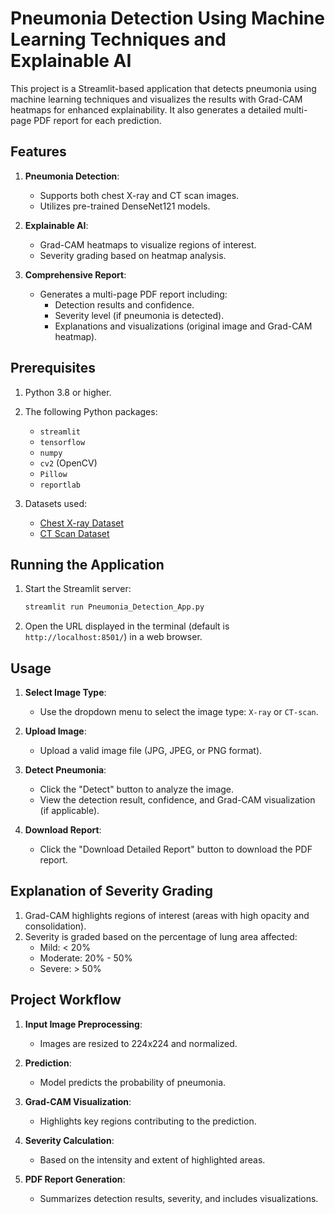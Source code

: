 # Pneumonia Detection Using Machine Learning Techniques and Explainable AI

This project is a Streamlit-based application that detects pneumonia using machine learning techniques and visualizes the results with Grad-CAM heatmaps for enhanced explainability. It also generates a detailed multi-page PDF report for each prediction.

## Features

1. **Pneumonia Detection**:

   - Supports both chest X-ray and CT scan images.
   - Utilizes pre-trained DenseNet121 models.

2. **Explainable AI**:

   - Grad-CAM heatmaps to visualize regions of interest.
   - Severity grading based on heatmap analysis.

3. **Comprehensive Report**:

   - Generates a multi-page PDF report including:
     - Detection results and confidence.
     - Severity level (if pneumonia is detected).
     - Explanations and visualizations (original image and Grad-CAM heatmap).

## Prerequisites

1. Python 3.8 or higher.

2. The following Python packages:

   - `streamlit`
   - `tensorflow`
   - `numpy`
   - `cv2` (OpenCV)
   - `Pillow`
   - `reportlab`

3. Datasets used:

   - [Chest X-ray Dataset](https://www.kaggle.com/datasets/paultimothymooney/chest-xray-pneumonia)
   - [CT Scan Dataset](https://www.kaggle.com/datasets/anaselmasry/covid19normalpneumonia-ct-images)

## Running the Application

1. Start the Streamlit server:

   ```bash
   streamlit run Pneumonia_Detection_App.py
   ```

2. Open the URL displayed in the terminal (default is `http://localhost:8501/`) in a web browser.

## Usage

1. **Select Image Type**:

   - Use the dropdown menu to select the image type: `X-ray` or `CT-scan`.

2. **Upload Image**:

   - Upload a valid image file (JPG, JPEG, or PNG format).

3. **Detect Pneumonia**:

   - Click the "Detect" button to analyze the image.
   - View the detection result, confidence, and Grad-CAM visualization (if applicable).

4. **Download Report**:

   - Click the "Download Detailed Report" button to download the PDF report.

## Explanation of Severity Grading

1. Grad-CAM highlights regions of interest (areas with high opacity and consolidation).
2. Severity is graded based on the percentage of lung area affected:
   - Mild: < 20%
   - Moderate: 20% - 50%
   - Severe: > 50%

## Project Workflow

1. **Input Image Preprocessing**:

   - Images are resized to 224x224 and normalized.

2. **Prediction**:

   - Model predicts the probability of pneumonia.

3. **Grad-CAM Visualization**:

   - Highlights key regions contributing to the prediction.

4. **Severity Calculation**:

   - Based on the intensity and extent of highlighted areas.

5. **PDF Report Generation**:

   - Summarizes detection results, severity, and includes visualizations.

